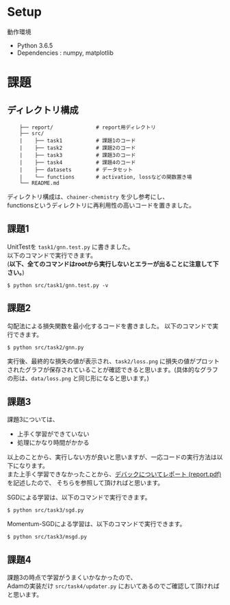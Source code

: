 # Setup
動作環境
* Python 3.6.5
* Dependencies : numpy, matplotlib

# 課題
## ディレクトリ構成
```
    ├── report/              # report用ディレクトリ
    ├── src/
    |    ├── task1           # 課題1のコード
    |    ├── task2           # 課題2のコード
    |    ├── task3           # 課題3のコード
    |    ├── task4           # 課題4のコード
    |    ├── datasets        # データセット
    |    └── functions       # activation, lossなどの関数置き場
    └── README.md
```

ディレクトリ構成は、`chainer-chemistry` を少し参考にし、  
functionsというディレクトリに再利用性の高いコードを置きました。

## 課題1
UnitTestを `task1/gnn.test.py` に書きました。  
以下のコマンドで実行できます。  
(**以下、全てのコマンドはrootから実行しないとエラーが出ることに注意して下さい。**)

```
$ python src/task1/gnn.test.py -v
```

## 課題2
勾配法による損失関数を最小化するコードを書きました。
以下のコマンドで実行できます。

```
$ python src/task2/gnn.py
```

実行後、最終的な損失の値が表示され、`task2/loss.png` に損失の値がプロットされたグラフが保存されていることが確認できると思います。(具体的なグラフの形は、`data/loss.png` と同じ形になると思います。)

## 課題3

課題3については、

* 上手く学習ができていない
* 処理にかなり時間がかかる

以上のことから、実行しない方が良いと思いますが、一応コードの実行方法は以下になります。  
また上手く学習できなかったことから、[デバックについてレポート (report.pdf)](./report.pdf)を記述したので、
そちらを参照して頂ければと思います。

SGDによる学習は、以下のコマンドで実行できます。

```
$ python src/task3/sgd.py
```

Momentum-SGDによる学習は、以下のコマンドで実行できます。

```
$ python src/task3/msgd.py
```

## 課題4
課題3の時点で学習がうまくいかなかったので、  
Adamの実装だけ `src/task4/updater.py` においてあるのでご確認して頂ければと思います。
